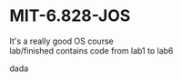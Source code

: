 # MIT-6.828-JOS  
It's a really good OS course  
lab/finished contains code from lab1 to lab6  
  
  dada
